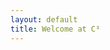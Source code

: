 ```yaml
---
layout: default 
title: Welcome at C³
---
```

<p id="demonecessary"></p>
<p id="demofunctional"></p>
<p id="demoperformance"></p>
<p id="demoadvertising"></p>

<script type="text/plain" data-cookiefirst-category="necessary" src="https://cc.pc-cdn.de/all/necessary.js"></script>
<script type="text/plain" data-cookiefirst-category="functional" src="https://cc.pc-cdn.de/all/functional.js"></script>
<script type="text/plain" data-cookiefirst-category="performance" src="https://cc.pc-cdn.de/all/performance.js"></script>
<script type="text/plain" data-cookiefirst-category="advertising" src="https://cc.pc-cdn.de/all/advertising.js"></script>

<script type="text/plain" data-cookiefirst-category="necessary" src="https://cc.pc-cdn.de/i/cc.pc-cdn.de/necessary.js"></script>
<script type="text/plain" data-cookiefirst-category="functional" src="https://cc.pc-cdn.de/i/cc.pc-cdn.de/functional.js"></script>
<script type="text/plain" data-cookiefirst-category="performance" src="https://cc.pc-cdn.de/i/cc.pc-cdn.de/performance.js"></script>
<script type="text/plain" data-cookiefirst-category="advertising" src="https://cc.pc-cdn.de/i/cc.pc-cdn.de/advertising.js"></script>
